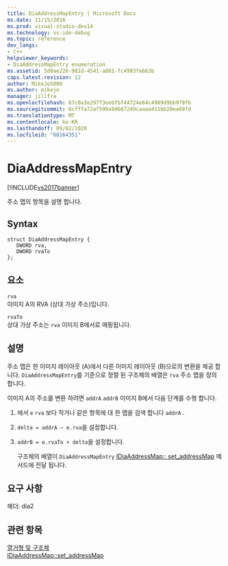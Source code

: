 ```yaml
---
title: DiaAddressMapEntry | Microsoft Docs
ms.date: 11/15/2016
ms.prod: visual-studio-dev14
ms.technology: vs-ide-debug
ms.topic: reference
dev_langs:
- C++
helpviewer_keywords:
- DiaAddressMapEntry enumeration
ms.assetid: 5d0ae226-981d-4541-a801-fc4993fe663b
caps.latest.revision: 12
author: MikeJo5000
ms.author: mikejo
manager: jillfra
ms.openlocfilehash: 67c0a3e297f3eebfbf44724e64c4989d9bb979fb
ms.sourcegitcommit: 6cfffa72af599a9d667249caaaa411bb28ea69fd
ms.translationtype: MT
ms.contentlocale: ko-KR
ms.lasthandoff: 09/02/2020
ms.locfileid: "68164351"
---
```

# <a name="diaaddressmapentry"></a>DiaAddressMapEntry
[!INCLUDE[vs2017banner](../../includes/vs2017banner.md)]

주소 맵의 항목을 설명 합니다.  
  
## <a name="syntax"></a>Syntax  
  
```cpp#  
struct DiaAddressMapEntry {   
   DWORD rva,  
   DWORD rvaTo  
};  
```  
  
## <a name="elements"></a>요소  
 `rva`  
 이미지 A의 RVA (상대 가상 주소)입니다.  
  
 `rvaTo`  
 상대 가상 주소는 `rva` 이미지 B에서로 매핑됩니다.  
  
## <a name="remarks"></a>설명  
 주소 맵은 한 이미지 레이아웃 (A)에서 다른 이미지 레이아웃 (B)으로의 변환을 제공 합니다. `DiaAddressMapEntry`를 기준으로 정렬 된 구조체의 배열은 `rva` 주소 맵을 정의 합니다.  
  
 이미지 A의 주소를 변환 하려면 `addrA` `addrB` 이미지 B에서 다음 단계를 수행 합니다.  
  
1. 에서 `e` `rva` 보다 작거나 같은 항목에 대 한 맵을 검색 합니다 `addrA` .  
  
2. `delta = addrA – e.rva`을 설정합니다.  
  
3. `addrB = e.rvaTo + delta`을 설정합니다.  
  
   구조체의 배열이 `DiaAddressMapEntry` [IDiaAddressMap:: set_addressMap](../../debugger/debug-interface-access/idiaaddressmap-set-addressmap.md) 메서드에 전달 됩니다.  
  
## <a name="requirements"></a>요구 사항  
 헤더: dia2  
  
## <a name="see-also"></a>관련 항목  
 [열거형 및 구조체](../../debugger/debug-interface-access/enumerations-and-structures.md)   
 [IDiaAddressMap::set_addressMap](../../debugger/debug-interface-access/idiaaddressmap-set-addressmap.md)
